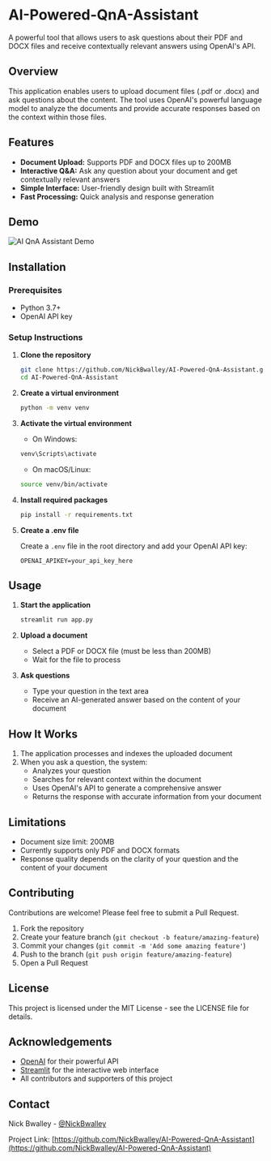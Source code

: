 # AI-Powered-QnA-Assistant

A powerful tool that allows users to ask questions about their PDF and DOCX files and receive contextually relevant answers using OpenAI's API.

## Overview

This application enables users to upload document files (.pdf or .docx) and ask questions about the content. The tool uses OpenAI's powerful language model to analyze the documents and provide accurate responses based on the context within those files.

## Features

- **Document Upload:** Supports PDF and DOCX files up to 200MB
- **Interactive Q&A:** Ask any question about your document and get contextually relevant answers
- **Simple Interface:** User-friendly design built with Streamlit
- **Fast Processing:** Quick analysis and response generation

## Demo

![AI QnA Assistant Demo](https://via.placeholder.com/800x400?text=AI+QnA+Assistant+Demo)

## Installation

### Prerequisites

- Python 3.7+
- OpenAI API key

### Setup Instructions

1. **Clone the repository**
   ```bash
   git clone https://github.com/NickBwalley/AI-Powered-QnA-Assistant.git
   cd AI-Powered-QnA-Assistant
   ```

2. **Create a virtual environment**
   ```bash
   python -m venv venv
   ```

3. **Activate the virtual environment**
   
   - On Windows:
   ```bash
   venv\Scripts\activate
   ```
   
   - On macOS/Linux:
   ```bash
   source venv/bin/activate
   ```

4. **Install required packages**
   ```bash
   pip install -r requirements.txt
   ```

5. **Create a .env file**
   
   Create a `.env` file in the root directory and add your OpenAI API key:
   ```
   OPENAI_APIKEY=your_api_key_here
   ```

## Usage

1. **Start the application**
   ```bash
   streamlit run app.py
   ```

2. **Upload a document**
   - Select a PDF or DOCX file (must be less than 200MB)
   - Wait for the file to process

3. **Ask questions**
   - Type your question in the text area
   - Receive an AI-generated answer based on the content of your document

## How It Works

1. The application processes and indexes the uploaded document
2. When you ask a question, the system:
   - Analyzes your question
   - Searches for relevant context within the document
   - Uses OpenAI's API to generate a comprehensive answer
   - Returns the response with accurate information from your document

## Limitations

- Document size limit: 200MB
- Currently supports only PDF and DOCX formats
- Response quality depends on the clarity of your question and the content of your document

## Contributing

Contributions are welcome! Please feel free to submit a Pull Request.

1. Fork the repository
2. Create your feature branch (`git checkout -b feature/amazing-feature`)
3. Commit your changes (`git commit -m 'Add some amazing feature'`)
4. Push to the branch (`git push origin feature/amazing-feature`)
5. Open a Pull Request

## License

This project is licensed under the MIT License - see the LICENSE file for details.

## Acknowledgements

- [OpenAI](https://openai.com/) for their powerful API
- [Streamlit](https://streamlit.io/) for the interactive web interface
- All contributors and supporters of this project

## Contact

Nick Bwalley - [@NickBwalley](https://github.com/NickBwalley)

Project Link: [https://github.com/NickBwalley/AI-Powered-QnA-Assistant](https://github.com/NickBwalley/AI-Powered-QnA-Assistant)
